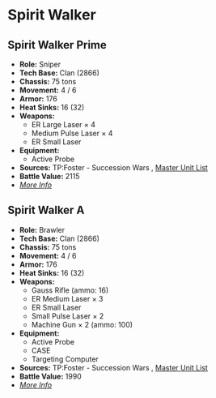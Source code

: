 # Spirit Walker 

## Spirit Walker Prime 

- **Role:** Sniper 
- **Tech Base:** Clan (2866) 
- **Chassis:** 75 tons 
- **Movement:** 4 / 6 
- **Armor:** 176 
- **Heat Sinks:** 16 (32) 
- **Weapons:** 
  - ER Large Laser × 4 
  - Medium Pulse Laser × 4 
  - ER Small Laser 
- **Equipment:** 
  - Active Probe 
- **Sources:** TP:Foster - Succession Wars , [Master Unit List](http://masterunitlist.info/Unit/Details/9237) 
- **Battle Value:** 2115 
- [*More Info*](spirit_walker/spirit_walker_prime.md) 

## Spirit Walker A 

- **Role:** Brawler 
- **Tech Base:** Clan (2866) 
- **Chassis:** 75 tons 
- **Movement:** 4 / 6 
- **Armor:** 176 
- **Heat Sinks:** 16 (32) 
- **Weapons:** 
  - Gauss Rifle (ammo: 16) 
  - ER Medium Laser × 3 
  - ER Small Laser 
  - Small Pulse Laser × 2 
  - Machine Gun × 2 (ammo: 100) 
- **Equipment:** 
  - Active Probe 
  - CASE 
  - Targeting Computer 
- **Sources:** TP:Foster - Succession Wars , [Master Unit List](http://masterunitlist.info/Unit/Details/9236) 
- **Battle Value:** 1990 
- [*More Info*](spirit_walker/spirit_walker_a.md) 

